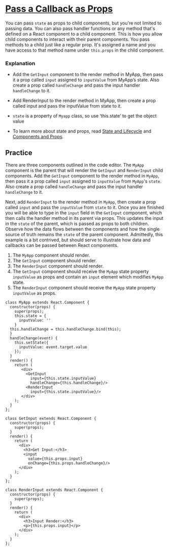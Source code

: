 # [Pass a Callback as Props](https://www.freecodecamp.org/learn/front-end-development-libraries/react/pass-a-callback-as-props)

You can pass `state` as props to child components, but you're not limited to passing data. You can also pass handler functions or any method that's defined on a React component to a child component. This is how you allow child components to interact with their parent components. You pass methods to a child just like a regular prop. It's assigned a name and you have access to that method name under `this.props` in the child component.

### Explanation
- Add the `GetInput` component to the render method in MyApp, then pass it a prop called `input` assigned to `inputValue` from MyApp’s state. Also create a prop called `handleChange` and pass the input handler `handleChange` to it.

- Add RenderInput to the render method in MyApp, then create a prop called input and pass the inputValue from state to it.

- `state` is a property of `Myapp` class, so use ‘this.state’ to get the object value

- To learn more about state and props, read [State and Lifecycle](https://legacy.reactjs.org/docs/state-and-lifecycle.html) and [Components and Props](https://legacy.reactjs.org/docs/components-and-props.html).

## Practice
There are three components outlined in the code editor. The `MyApp` component is the parent that will render the `GetInput` and `RenderInput` child components. Add the `GetInput` component to the render method in `MyApp`, then pass it a prop called `input` assigned to `inputValue` from `MyApp`'s `state`. Also create a prop called `handleChange` and pass the input handler `handleChange` to it.

Next, add `RenderInput` to the render method in `MyApp`, then create a prop called `input` and pass the `inputValue` from `state` to it. Once you are finished you will be able to type in the `input` field in the `GetInput` component, which then calls the handler method in its parent via props. This updates the input in the `state` of the parent, which is passed as props to both children. Observe how the data flows between the components and how the single source of truth remains the `state` of the parent component. Admittedly, this example is a bit contrived, but should serve to illustrate how data and callbacks can be passed between React components.

1. The `MyApp` component should render.
2. The `GetInput` component should render.
3. The `RenderInput` component should render.
4. The `GetInput` component should receive the `MyApp` state property `inputValue` as props and contain an `input` element which modifies `MyApp` state.
5. The `RenderInput` component should receive the `MyApp` state property `inputValue` as props.

```
class MyApp extends React.Component {
  constructor(props) {
    super(props);
    this.state = {
      inputValue: ''
    }
  this.handleChange = this.handleChange.bind(this);
  }
  handleChange(event) {
    this.setState({
      inputValue: event.target.value
    });
  }
  render() {
    return (
       <div>
         <GetInput
           input={this.state.inputValue}
           handleChange={this.handleChange}/>
         <RenderInput
           input={this.state.inputValue}/>
       </div>
    );
  }
};

class GetInput extends React.Component {
  constructor(props) {
    super(props);
  }
  render() {
    return (
      <div>
        <h3>Get Input:</h3>
        <input
          value={this.props.input}
          onChange={this.props.handleChange}/>
      </div>
    );
  }
};

class RenderInput extends React.Component {
  constructor(props) {
    super(props);
  }
  render() {
    return (
      <div>
        <h3>Input Render:</h3>
        <p>{this.props.input}</p>
      </div>
    );
  }
};
```